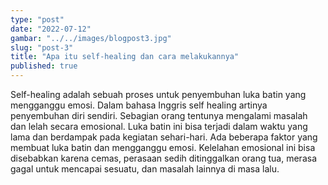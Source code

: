 ```yaml
---
type: "post"
date: "2022-07-12"
gambar: "../../images/blogpost3.jpg"
slug: "post-3"
title: "Apa itu self-healing dan cara melakukannya"
published: true
---
```


Self-healing adalah sebuah proses untuk penyembuhan luka batin yang mengganggu emosi. Dalam bahasa Inggris self healing artinya penyembuhan diri sendiri.  Sebagian orang tentunya mengalami masalah dan lelah secara emosional. Luka batin ini bisa terjadi dalam waktu yang lama dan berdampak pada kegiatan sehari-hari. Ada beberapa faktor yang membuat luka batin dan mengganggu emosi. Kelelahan emosional ini bisa disebabkan karena cemas, perasaan sedih ditinggalkan orang tua, merasa gagal untuk mencapai sesuatu, dan masalah lainnya di masa lalu. 
